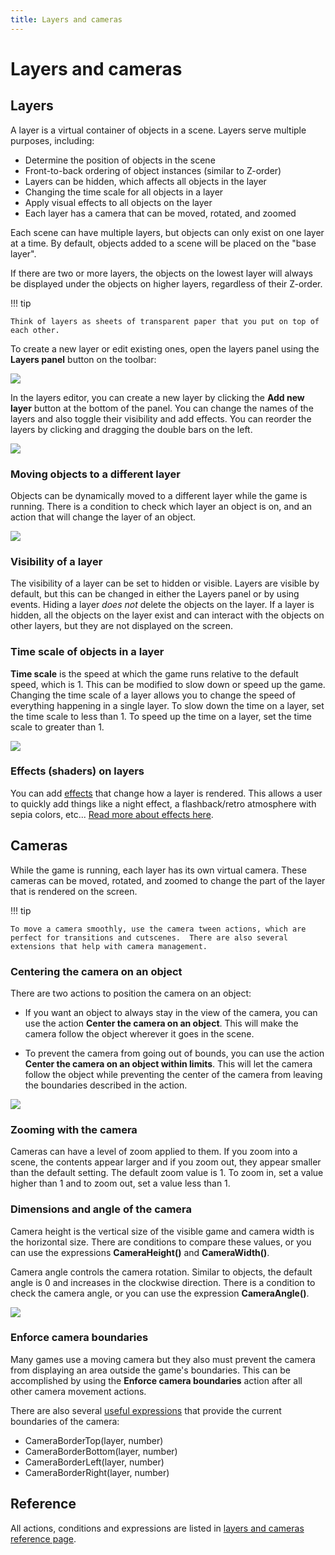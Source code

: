 ```yaml
---
title: Layers and cameras
---
```

# Layers and cameras

## Layers

A layer is a virtual container of objects in a scene. Layers serve multiple purposes, including:

  * Determine the position of objects in the scene
  * Front-to-back ordering of object instances (similar to Z-order)
  * Layers can be hidden, which affects all objects in the layer
  * Changing the time scale for all objects in a layer
  * Apply visual effects to all objects on the layer
  * Each layer has a camera that can be moved, rotated, and zoomed

Each scene can have multiple layers, but objects can only exist on one layer at a time. By default, objects added to a scene will be placed on the "base layer".

If there are two or more layers, the objects on the lowest layer will always be displayed under the objects on higher layers, regardless of their Z-order.

!!! tip

    Think of layers as sheets of transparent paper that you put on top of each other.

To create a new layer or edit existing ones, open the layers panel using the **Layers panel** button on the toolbar:

![](/gdevelop5/interface/scene-editor/layers-and-cameras/pasted/20230310-193905.png)

In the layers editor, you can create a new layer by clicking the **Add new layer** button at the bottom of the panel. You can change the names of the layers and also toggle their visibility and add effects. You can reorder the layers by clicking and dragging the double bars on the left.

![](/gdevelop5/interface/scene-editor/layers-and-cameras/pasted/20230310-194242.png)

### Moving objects to a different layer

Objects can be dynamically moved to a different layer while the game is running.  There is a condition to check which layer an object is on, and an action that will change the layer of an object.

![](/gdevelop5/interface/scene-editor/layers-and-cameras/pasted/20230310-201931.png)

### Visibility of a layer

The visibility of a layer can be set to hidden or visible.  Layers are visible by default, but this can be changed in either the Layers panel or by using events. Hiding a layer _does not_ delete the objects on the layer. If a layer is hidden, all the objects on the layer exist and can interact with the objects on other layers, but they are not displayed on the screen.

### Time scale of objects in a layer

**Time scale** is the speed at which the game runs relative to the default speed, which is 1. This can be modified to slow down or speed up the game. Changing the time scale of a layer allows you to change the speed of everything happening in a single layer. To slow down the time on a layer, set the time scale to less than 1. To speed up the time on a layer, set the time scale to greater than 1.

![](/gdevelop5/interface/scene-editor/layers-and-cameras/pasted/20230310-201551.png)

### Effects (shaders) on layers

You can add [effects](/gdevelop5/interface/scene-editor/layer-effects) that change how a layer is rendered. This allows a user to quickly add things like a night effect, a flashback/retro atmosphere with sepia colors, etc... [Read more about effects here](/gdevelop5/interface/scene-editor/layer-effects).

## Cameras

While the game is running, each layer has its own virtual camera.  These cameras can be moved, rotated, and zoomed to change the part of the layer that is rendered on the screen.

!!! tip

    To move a camera smoothly, use the camera tween actions, which are perfect for transitions and cutscenes.  There are also several extensions that help with camera management.

### Centering the camera on an object

There are two actions to position the camera on an object:

  * If you want an object to always stay in the view of the camera, you can use the action **Center the camera on an object**. This will make the camera follow the object wherever it goes in the scene.

  * To prevent the camera from going out of bounds, you can use the action **Center the camera on an object within limits**. This will let the camera follow the object while preventing the center of the camera from leaving the boundaries described in the action.

![](/gdevelop5/interface/scene-editor/layers-and-cameras/pasted/20230310-202341.png)

### Zooming with the camera

Cameras can have a level of zoom applied to them. If you zoom into a scene, the contents appear larger and if you zoom out, they appear smaller than the default setting. The default zoom value is 1. To zoom in, set a value higher than 1 and to zoom out, set a value less than 1.

### Dimensions and angle of the camera

Camera height is the vertical size of the visible game and camera width is the horizontal size. There are conditions to compare these values, or you can use the expressions **CameraHeight()** and **CameraWidth()**.

Camera angle controls the camera rotation.  Similar to objects, the default angle is 0 and increases in the clockwise direction.  There is a condition to check the camera angle, or you can use the expression **CameraAngle()**.

![](/wiki/pres_coord2.png)

### Enforce camera boundaries

Many games use a moving camera but they also must prevent the camera from displaying an area outside the game's boundaries.  This can be accomplished by using the **Enforce camera boundaries** action after all other camera movement actions.

There are also several [useful expressions](https://wiki.gdevelop.io/gdevelop5/all-features/camera/reference#expressions) that provide the current boundaries of the camera:

  - CameraBorderTop(layer, number)
  - CameraBorderBottom(layer, number)
  - CameraBorderLeft(layer, number)
  - CameraBorderRight(layer, number)

## Reference

All actions, conditions and expressions are listed in [layers and cameras reference page](/gdevelop5/all-features/layers-and-cameras/reference/).